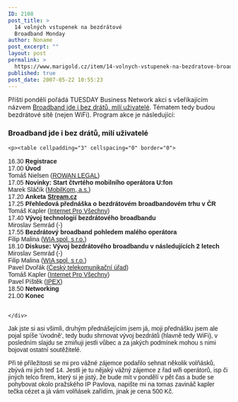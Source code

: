 ```yaml
---
ID: 2108
post_title: >
  14 volných vstupenek na bezdrátové
  Broadband Monday
author: Noname
post_excerpt: ""
layout: post
permalink: >
  https://www.marigold.cz/item/14-volnych-vstupenek-na-bezdratove-broadband-monday
published: true
post_date: 2007-05-22 10:55:23
---
```

<p>Příští pondělí pořádá TUESDAY Business Network akci s všeříkajícím názvem <a href="http://tuesday.cz/detailAkce.aspx?id=299">Broadband jde i bez drátů, milí uživatelé</a>. Tématem tedy budou bezdrátové sítě (nejen WiFi). Program akce je následující:</p>
<div>
	<h3>Broadband jde i bez drátů, milí uživatelé</h3>
	
	<p><table cellpadding="3" cellspacing="0" border="0">
<tr bgcolor="#FFFCF0"> 
   <td valign="top"><font face="verdana, sans-serif">16.30</font></td>
   <td valign="top"><font face="verdana, sans-serif"><b>Registrace</b><br>
</tr>
<tr bgcolor="#FFFCF0"> 
   <td valign="top"><font face="verdana, sans-serif">17.00</font></td>
   <td valign="top"><font face="verdana, sans-serif"><b>Úvod</b><br>
Tomáš Nielsen (<A HREF="http://www.rowanlegal.com" TARGET="_blank">ROWAN LEGAL</A>)<br>
</tr>
<tr bgcolor="#FFFCF0"> 
   <td valign="top"><font face="verdana, sans-serif">17.05</font></td>
    <td valign="top"><font face="verdana, sans-serif"><b>Novinky: Start čtvrtého mobilního operátora U:fon</b><br>
Marek Sláčík (<A HREF="http://www.ufon.cz" TARGET="_blank">MobilKom, a.s.</A>)<br>
</tr>
<tr bgcolor="#FFFCF0"> 
   <td valign="top"><font face="verdana, sans-serif">17.20</font></td>
   <td valign="top"><font face="verdana, sans-serif"><b>Anketa <a href="http://www.stream.cz/" TARGET="_blank">Stream.cz</a></b><br>
</tr>
<tr bgcolor="#FFFCF0"> 
   <td valign="top"><font face="verdana, sans-serif">17.25</font></td>
   <td valign="top"><font face="verdana, sans-serif"><b>Přehledová přednáška o bezdrátovém broadbandovém trhu v ČR</b><br>
Tomáš Kapler (<A HREF="http://www.internetprovsechny.cz" TARGET="_blank">Internet Pro Všechny</A>)<br>
</tr>
<tr bgcolor="#FFFCF0"> 
   <td valign="top"><font face="verdana, sans-serif">17.40</font></td>
   <td valign="top"><font face="verdana, sans-serif"><b>Vývoj technologií bezdrátového broadbandu</b><br>
Miroslav Semrád (-)<br>
</tr>
<tr bgcolor="#FFFCF0"> 
   <td valign="top"><font face="verdana, sans-serif">17.55</font></td>
   <td valign="top"><font face="verdana, sans-serif"><b>Bezdrátový broadband pohledem malého operátora</b><br>
Filip Malina (<A HREF="http://www.wia.cz" TARGET="_blank">WIA spol. s r.o.</A>)<br>
</tr>
<tr bgcolor="#FFFCF0"> 
   <td valign="top"><font face="verdana, sans-serif">18.10</font></td>
   <td valign="top"><font face="verdana, sans-serif"><b>Diskuse: Vývoj bezdrátového broadbandu v následujících 2 letech</b><br>
Miroslav Semrád (-)<br>
Filip Malina (<A HREF="http://www.wia.cz" TARGET="_blank">WIA spol. s r.o.</A>)<br>
Pavel Dvořák (<A HREF="http://www.ctu.cz" TARGET="_blank">Český telekomunikační úřad</A>)<br>
Tomáš Kapler (<A HREF="http://www.internetprovsechny.cz" TARGET="_blank">Internet Pro Všechny</A>)<br>
Pavel Píštěk (<A HREF="http://www.voipex.cz" TARGET="_blank">IPEX</A>)<br>
</tr>
<tr bgcolor="#FFFCF0"> 
   <td valign="top"><font face="verdana, sans-serif">18.50</font></td>
   <td valign="top"><font face="verdana, sans-serif"><b>Networking</b><br>
</font></td>
</tr>
<tr bgcolor="#FFFCF0"> 
   <td valign="top"><font face="verdana, sans-serif">21.00</font></td>
   <td valign="top"><font face="verdana, sans-serif"><b>Konec</b><br><br>
</font></td>
</tr>
</table></p>

	</div>

<p>Jak jste si asi všimli, druhým přednášejícím jsem já, moji přednášku jsem ale pojal spíše 'úvodně', tedy budu shrnovat vývoj bezdrátů (hlavně tedy WiFi), v posledním slajdu se zmiňuji jestli vůbec a za jakých podmínek mohou s nimi bojovat ostatní soutěžitelé.</p>
<p>Při té příležitosti se mi pro vážné zájemce podařilo sehnat několik volňásků, zbývá mi jich teď 14. Jestli je tu nějaký vážný zájemce z řad wifi operátorů, isp či jiných telco firem, který si je jistý, že bude mít v pondělí v pět čas a bude se pohybovat okolo pražského IP Pavlova, napište mi na tomas zavináč kapler tečka cézet a já vám volňásek zařídím, jinak je cena 500 Kč.</p>